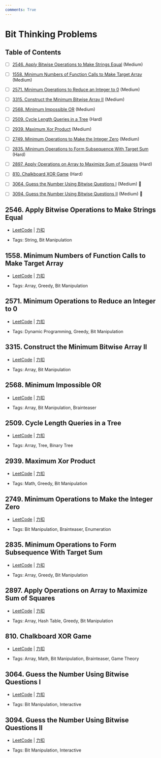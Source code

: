 ```yaml
---
comments: True
---
```


# Bit Thinking Problems

## Table of Contents

- [ ] [2546. Apply Bitwise Operations to Make Strings Equal](#2546-apply-bitwise-operations-to-make-strings-equal) (Medium)
- [ ] [1558. Minimum Numbers of Function Calls to Make Target Array](#1558-minimum-numbers-of-function-calls-to-make-target-array) (Medium)
- [ ] [2571. Minimum Operations to Reduce an Integer to 0](#2571-minimum-operations-to-reduce-an-integer-to-0) (Medium)
- [ ] [3315. Construct the Minimum Bitwise Array II](#3315-construct-the-minimum-bitwise-array-ii) (Medium)
- [ ] [2568. Minimum Impossible OR](#2568-minimum-impossible-or) (Medium)
- [ ] [2509. Cycle Length Queries in a Tree](#2509-cycle-length-queries-in-a-tree) (Hard)
- [ ] [2939. Maximum Xor Product](#2939-maximum-xor-product) (Medium)
- [ ] [2749. Minimum Operations to Make the Integer Zero](#2749-minimum-operations-to-make-the-integer-zero) (Medium)
- [ ] [2835. Minimum Operations to Form Subsequence With Target Sum](#2835-minimum-operations-to-form-subsequence-with-target-sum) (Hard)
- [ ] [2897. Apply Operations on Array to Maximize Sum of Squares](#2897-apply-operations-on-array-to-maximize-sum-of-squares) (Hard)
- [ ] [810. Chalkboard XOR Game](#810-chalkboard-xor-game) (Hard)
- [ ] [3064. Guess the Number Using Bitwise Questions I](#3064-guess-the-number-using-bitwise-questions-i) (Medium) 👑
- [ ] [3094. Guess the Number Using Bitwise Questions II](#3094-guess-the-number-using-bitwise-questions-ii) (Medium) 👑


## 2546. Apply Bitwise Operations to Make Strings Equal

-    [LeetCode](https://leetcode.com/problems/apply-bitwise-operations-to-make-strings-equal/) | [力扣](https://leetcode.cn/problems/apply-bitwise-operations-to-make-strings-equal/)

-   Tags: String, Bit Manipulation



## 1558. Minimum Numbers of Function Calls to Make Target Array

-    [LeetCode](https://leetcode.com/problems/minimum-numbers-of-function-calls-to-make-target-array/) | [力扣](https://leetcode.cn/problems/minimum-numbers-of-function-calls-to-make-target-array/)

-   Tags: Array, Greedy, Bit Manipulation



## 2571. Minimum Operations to Reduce an Integer to 0

-    [LeetCode](https://leetcode.com/problems/minimum-operations-to-reduce-an-integer-to-0/) | [力扣](https://leetcode.cn/problems/minimum-operations-to-reduce-an-integer-to-0/)

-   Tags: Dynamic Programming, Greedy, Bit Manipulation



## 3315. Construct the Minimum Bitwise Array II

-    [LeetCode](https://leetcode.com/problems/construct-the-minimum-bitwise-array-ii/) | [力扣](https://leetcode.cn/problems/construct-the-minimum-bitwise-array-ii/)

-   Tags: Array, Bit Manipulation



## 2568. Minimum Impossible OR

-    [LeetCode](https://leetcode.com/problems/minimum-impossible-or/) | [力扣](https://leetcode.cn/problems/minimum-impossible-or/)

-   Tags: Array, Bit Manipulation, Brainteaser



## 2509. Cycle Length Queries in a Tree

-    [LeetCode](https://leetcode.com/problems/cycle-length-queries-in-a-tree/) | [力扣](https://leetcode.cn/problems/cycle-length-queries-in-a-tree/)

-   Tags: Array, Tree, Binary Tree



## 2939. Maximum Xor Product

-    [LeetCode](https://leetcode.com/problems/maximum-xor-product/) | [力扣](https://leetcode.cn/problems/maximum-xor-product/)

-   Tags: Math, Greedy, Bit Manipulation



## 2749. Minimum Operations to Make the Integer Zero

-    [LeetCode](https://leetcode.com/problems/minimum-operations-to-make-the-integer-zero/) | [力扣](https://leetcode.cn/problems/minimum-operations-to-make-the-integer-zero/)

-   Tags: Bit Manipulation, Brainteaser, Enumeration



## 2835. Minimum Operations to Form Subsequence With Target Sum

-    [LeetCode](https://leetcode.com/problems/minimum-operations-to-form-subsequence-with-target-sum/) | [力扣](https://leetcode.cn/problems/minimum-operations-to-form-subsequence-with-target-sum/)

-   Tags: Array, Greedy, Bit Manipulation



## 2897. Apply Operations on Array to Maximize Sum of Squares

-    [LeetCode](https://leetcode.com/problems/apply-operations-on-array-to-maximize-sum-of-squares/) | [力扣](https://leetcode.cn/problems/apply-operations-on-array-to-maximize-sum-of-squares/)

-   Tags: Array, Hash Table, Greedy, Bit Manipulation



## 810. Chalkboard XOR Game

-    [LeetCode](https://leetcode.com/problems/chalkboard-xor-game/) | [力扣](https://leetcode.cn/problems/chalkboard-xor-game/)

-   Tags: Array, Math, Bit Manipulation, Brainteaser, Game Theory



## 3064. Guess the Number Using Bitwise Questions I

-    [LeetCode](https://leetcode.com/problems/guess-the-number-using-bitwise-questions-i/) | [力扣](https://leetcode.cn/problems/guess-the-number-using-bitwise-questions-i/)

-   Tags: Bit Manipulation, Interactive



## 3094. Guess the Number Using Bitwise Questions II

-    [LeetCode](https://leetcode.com/problems/guess-the-number-using-bitwise-questions-ii/) | [力扣](https://leetcode.cn/problems/guess-the-number-using-bitwise-questions-ii/)

-   Tags: Bit Manipulation, Interactive
